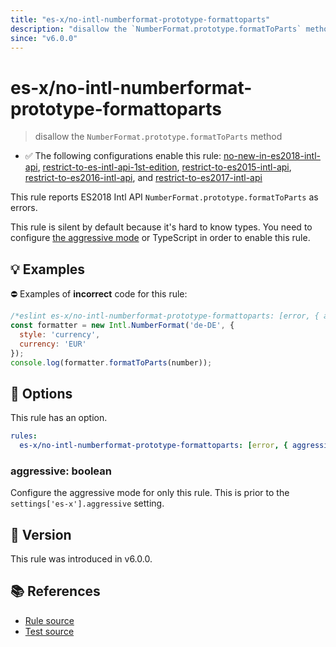 ```yaml
---
title: "es-x/no-intl-numberformat-prototype-formattoparts"
description: "disallow the `NumberFormat.prototype.formatToParts` method"
since: "v6.0.0"
---
```


# es-x/no-intl-numberformat-prototype-formattoparts
> disallow the `NumberFormat.prototype.formatToParts` method

- ✅ The following configurations enable this rule: [no-new-in-es2018-intl-api], [restrict-to-es-intl-api-1st-edition], [restrict-to-es2015-intl-api], [restrict-to-es2016-intl-api], and [restrict-to-es2017-intl-api]

This rule reports ES2018 Intl API `NumberFormat.prototype.formatToParts` as errors.

This rule is silent by default because it's hard to know types. You need to configure [the aggressive mode](https://github.com/eslint-community/eslint-plugin-es-x/tree/master/docs/#the-aggressive-mode) or TypeScript in order to enable this rule.

## 💡 Examples

⛔ Examples of **incorrect** code for this rule:

<eslint-playground type="bad">

```js
/*eslint es-x/no-intl-numberformat-prototype-formattoparts: [error, { aggressive: true }] */
const formatter = new Intl.NumberFormat('de-DE', {
  style: 'currency',
  currency: 'EUR'
});
console.log(formatter.formatToParts(number));
```

</eslint-playground>

## 🔧 Options

This rule has an option.

```yml
rules:
  es-x/no-intl-numberformat-prototype-formattoparts: [error, { aggressive: false }]
```

### aggressive: boolean

Configure the aggressive mode for only this rule.
This is prior to the `settings['es-x'].aggressive` setting.

## 🚀 Version

This rule was introduced in v6.0.0.

## 📚 References

- [Rule source](https://github.com/eslint-community/eslint-plugin-es-x/blob/master/lib/rules/no-intl-numberformat-prototype-formattoparts.js)
- [Test source](https://github.com/eslint-community/eslint-plugin-es-x/blob/master/tests/lib/rules/no-intl-numberformat-prototype-formattoparts.js)

[no-new-in-es2018-intl-api]: ../configs/index.md#no-new-in-es2018-intl-api
[restrict-to-es-intl-api-1st-edition]: ../configs/index.md#restrict-to-es-intl-api-1st-edition
[restrict-to-es2015-intl-api]: ../configs/index.md#restrict-to-es2015-intl-api
[restrict-to-es2016-intl-api]: ../configs/index.md#restrict-to-es2016-intl-api
[restrict-to-es2017-intl-api]: ../configs/index.md#restrict-to-es2017-intl-api
